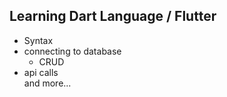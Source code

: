 ## Learning Dart Language / Flutter
- Syntax
- connecting to database
   - CRUD
- api calls
<br> and more...
